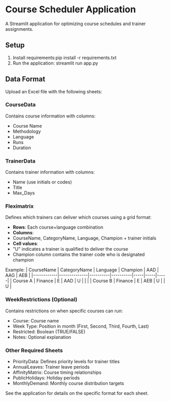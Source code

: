 # Course Scheduler Application

A Streamlit application for optimizing course schedules and trainer assignments.

## Setup

1. Install requirements:pip install -r requirements.txt
2. Run the application: streamlit run app.py
## Data Format

Upload an Excel file with the following sheets:

### CourseData
Contains course information with columns:
- Course Name
- Methodology
- Language
- Runs
- Duration

### TrainerData
Contains trainer information with columns:
- Name (use initials or codes)
- Title
- Max_Days

### Fleximatrix
Defines which trainers can deliver which courses using a grid format:
- **Rows**: Each course+language combination
- **Columns**: 
- CourseName, CategoryName, Language, Champion + trainer initials
- **Cell values**: 
- "U" indicates a trainer is qualified to deliver the course
- Champion column contains the trainer code who is designated champion

Example:
| CourseName | CategoryName | Language | Champion | AAD | AAG | AEB |
|------------|--------------|----------|----------|-----|-----|-----|
| Course A   | Finance      | E        | AAD      | U   |     |     |
| Course B   | Finance      | E        | AEB      | U   |     | U   |

### WeekRestrictions (Optional)
Contains restrictions on when specific courses can run:
- Course: Course name
- Week Type: Position in month (First, Second, Third, Fourth, Last)
- Restricted: Boolean (TRUE/FALSE)
- Notes: Optional explanation

### Other Required Sheets
- PriorityData: Defines priority levels for trainer titles
- AnnualLeaves: Trainer leave periods
- AffinityMatrix: Course timing relationships
- PublicHolidays: Holiday periods 
- MonthlyDemand: Monthly course distribution targets

See the application for details on the specific format for each sheet.